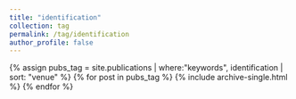```yaml
---
title: "identification"
collection: tag
permalink: /tag/identification
author_profile: false
---
```

{% assign pubs_tag = site.publications | where:"keywords", identification | sort: "venue" %}
{% for post in pubs_tag %}
  {% include archive-single.html %}
{% endfor %}
